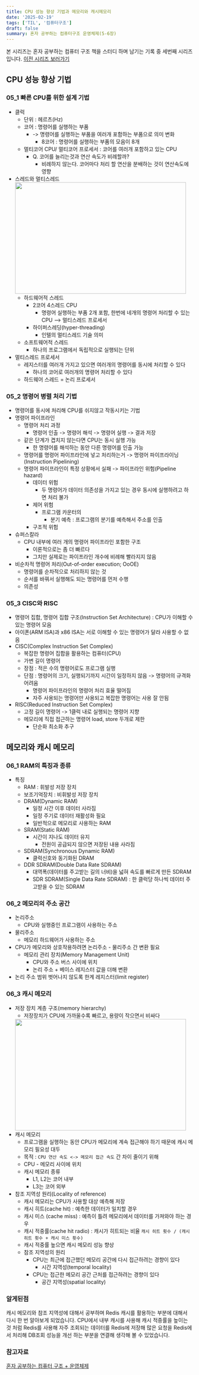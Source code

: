 ```yaml
---
title: CPU 성능 향상 기법과 메모리와 캐시메모리
date: '2025-02-19'
tags: ['TIL', '컴퓨터구조']
draft: false
summary: 혼자 공부하는 컴퓨터구조 운영체제(5-6장)
---
```

본 시리즈는 혼자 공부하는 컴퓨터 구조 책을 스터디 하며 남기는 기록 중 세번째 시리즈 입니다.
[이전 시리즈 보러가기](https://liv-blog.vercel.app/blog/TIL_20250212)

## CPU 성능 향상 기법

### 05_1 빠른 CPU를 위한 설계 기법

- 클럭
	- 단위 : 헤르츠(Hz)
	- 코어 : 명령어를 실행하는 부품
		- -> 명령어를 실행하는 부품을 여러개 포함하는 부품으로 의미 변화
			- 8코어 : 명령어를 실행하는 부품의 모음이 8개
	- 멀티코어 CPU/ 멀티코어 프로세서 : 코어를 여러개 포함하고 있는 CPU
		- Q. 코어를 늘리는것과 연산 속도가 비례할까?
			- 비례하지 않는다. 코어마다 처리 할 연산을 분배하는 것이 연산속도에 영향
- 스레드와 멀티스레드
	<img width="460" height="300" src="/static/images/project/type_of_thread.jpeg"/>
	- 하드웨어적 스레드
		- 2코어 4스레드 CPU 
			- 명령어 실행하는 부품 2개 포함, 한번에 네개의 명령어 처리할 수 있는 CPU
				--> 멀티스레드 프로세서
		- 하이퍼스레딩(hyper-threading)
			- 인텔의 멀티스레드 기술 의미
	- 소프트웨어적 스레드
		- 하나의 프로그램에서 독립적으로 실행되는 단위
- 멀티스레드 프로세서
	- 레지스터를 여러개 가지고 있으면 여러개의 명령어를 동시에 처리할 수 있다
		- 하나의 코어로 여러개의 명령어 처리할 수 있다
	- 하드웨어 스레드 = 논리 프로세서

### 05_2 명령어 병렬 처리 기법

- 명령어를 동시에 처리해 CPU를 쉬지않고 작동시키는 기법
- 명령어 파이프라인
	- 명령어 처리 과정
		- 명령어 인출 -> 명령어 해석 -> 명령어 실행 -> 결과 저장
	- 같은 단계가 겹치지 않는다면 CPU는 동시 실행 가능
		- 한 명령어를 해석하는 동안 다른 명령어를 인출 가능
	- 명령어를 명령어 파이프라인에 넣고 처리하는거 -> 명령어 파이프라이닝(Instruction Pipelining)
	- 명령어 파이프라인이 특정 상황에서 실패 -> 파이프라인 위험(Pipeline hazard)
		- 데이터 위험
			- 두 명령어가 데이터 의존성을 가지고 있는 경우 동시에 실행하려고 하면 처리 불가
		- 제어 위험
			- 프로그램 카운터의
				- 분기 예측 : 프로그램의 분기를 예측해서 주소를 인출
		- 구조적 위험
- 슈퍼스칼라
	- CPU 내부에 여러 개의 명령어 파이프라인 포함한 구조
		- 이론적으로는 좀 더 빠르다
		- 그치만 실제로는 파이프라인 개수에 비례해 빨라지지 않음
- 비순차적 명령어 처리(Out-of-order execution; OoOE)
	- 명령어를 순차적으로 처리하지 않는 것
	- 순서를 바꿔서 실행해도 되는 명령어를 먼저 수행
	- 의존성

### 05_3 CISC와 RISC

- 명령어 집합, 명령어 집합 구조(Instruction Set Architecture) : CPU가 이해할 수 있는 명령어 모음
- 아이폰(ARM ISA)과 x86 ISA는 서로 이해할 수 있는 명령어가 달라 사용할 수 없음
- CISC(Complex Instruction Set Complex)
	- 복잡한 명령어 집합을 활용하는 컴퓨터(CPU)
	- 가변 길이 명령어
	- 장점 : 적은 수의 명령어로도 프로그램 실행
	- 단점 : 명령어의 크기, 실행되기까지 시간이 일정하지 않음 -> 명령어의 규격화 어려움
		- 명령어 파이프라인의 명령어 처리 효율 떨어짐
		- 자주 사용되는 명령어만 사용되고 복잡한 명령어는 사용 잘 안됨
- RISC(Reduced Instruction Set Complex)
	- 고정 길이 명령어 -> 1클럭 내로 실행되는 명령어 지향
	- 메모리에 직접 접근하는 명령어 load, store 두개로 제한
		- 단순화 최소화 추구

## 메모리와 캐시 메모리

### 06_1 RAM의 특징과 종류

- 특징
	- RAM : 휘발성 저장 장치
	- 보조기억장치 : 비휘발성 저장 장치
	- DRAM(Dynamic RAM)
		- 일정 시간 이후 데이터 사라짐
		- 일정 주기로 데이터 재활성화 필요
		- 일반적으로 메모리로 사용하는 RAM
	- SRAM(Static RAM)
		- 시간이 지나도 데이터 유지
			- 전원이 공급되지 않으면 저장된 내용 사라짐
	- SDRAM(Synchronous Dynamic RAM)
		- 클럭신호와 동기화된 DRAM
	- DDR SDRAM(Double Data Rate SDRAM)
		- 대역폭(데이터를 주고받는 길의 너비)을 넓혀 속도를 빠르게 만든 SDRAM
		- SDR SDRAM(Single Data Rate SDRAM) : 한 클럭당 하나씩 데이터 주고받을 수 있는 SDRAM

### 06_2 메모리의 주소 공간

- 논리주소
	- CPU와 실행중인 프로그램이 사용하는 주소
- 물리주소
	- 메모리 하드웨어가 사용하는 주소
- CPU가 메모리와 상호작용하려면 논리주소 - 물리주소 간 변환 필요
	-  메모리 관리 장치(Memory Management Unit)
		- CPU와 주소 버스 사이에 위치
		- 논리 주소 + 베이스 레지스터 값을 더해 변환
- 논리 주소 범위 벗어나지 않도록 한계 레지스터(limit register)

### 06_3 캐시 메모리

- 저장 장치 계층 구조(memory hierarchy)
	- 저장장치가 CPU에 가까울수록 빠르고, 용량이 작으면서 비싸다
	<img width="460" height="300" src="/static/images/project/cache_memory.jpeg"/>
- 캐시 메모리
	- 프로그램을 실행하는 동안 CPU가 메모리에 계속 접근해야 하기 때문에 캐시 메모리 필요성 대두
	- 목적 : `CPU 연산 속도 <-> 메모리 접근 속도` 간 차이 줄이기 위해
	- CPU - 메모리 사이에 위치
	- 캐시 메모리 종류
		- L1, L2는 코어 내부
		- L3는 코어 외부
- 참조 지역성 원리(Locality of reference)
	- 캐시 메모리는 CPU가 사용할 대상 예측해 저장
	- 캐시 히트(cache hit) : 예측한 데이터가 일치할 경우 
	- 캐시 미스 (cache miss) : 예측이 틀려 메모리에서 데이터를 가져와야 하는 경우
	- 캐시 적중률(cache hit radio) : 캐시가 히트되는 비율
		`캐시 히트 횟수 / (캐시 히트 횟수 + 캐시 미스 횟수)`
	- 캐시 적중률 높으면 캐시 메모리 성능 향상
	- 참조 지역성의 원리
		- CPU는 최근에 접근했던 메모리 공간에 다시 접근하려는 경향이 있다
			- 시간 지역성(temporal locality)
		- CPU는 접근한 메모리 공간 근처를 접근하려는 경향이 있다
			- 공간 지역성(spatial locality)

### 알게된점

캐시 메모리와 참조 지역성에 대해서 공부하며 Redis 캐시를 활용하는 부분에 대해서 다시 한 번 알아보게 되었습니다. CPU에서 내부 캐시를 사용해 캐시 적중률을 높이는 것 처럼 Redis를 사용해 자주 조회되는 데이터를 Redis에 저장해 많은 요청을 Redis에서 처리해 DB조회 성능을 개선 하는 부분을 연결해 생각해 볼 수 있었습니다.

### 참고자료

[혼자 공부하는 컴퓨터 구조 + 운영체제](https://www.aladin.co.kr/shop/wproduct.aspx?ItemId=299014282)<br></br>